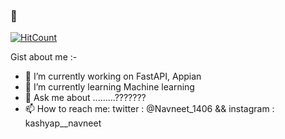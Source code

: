 ###  👋
[![HitCount](http://hits.dwyl.com/navneetkash/navneetkash.svg)](http://hits.dwyl.com/navneetkash/navneetkash)


Gist about me :-

- 🔭 I’m currently working on FastAPI, Appian
- 🌱 I’m currently learning Machine learning
- 💬 Ask me about .........???????
- 📫 How to reach me: twitter : @Navneet_1406 && instagram : kashyap__navneet

